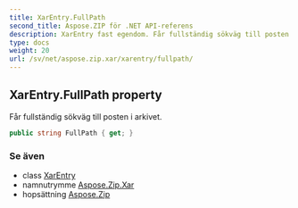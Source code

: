 ```yaml
---
title: XarEntry.FullPath
second_title: Aspose.ZIP för .NET API-referens
description: XarEntry fast egendom. Får fullständig sökväg till posten i arkivet.
type: docs
weight: 20
url: /sv/net/aspose.zip.xar/xarentry/fullpath/
---
```

## XarEntry.FullPath property

Får fullständig sökväg till posten i arkivet.

```csharp
public string FullPath { get; }
```

### Se även

* class [XarEntry](../)
* namnutrymme [Aspose.Zip.Xar](../../xarentry/)
* hopsättning [Aspose.Zip](../../../)


